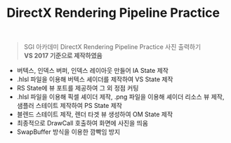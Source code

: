 # DirectX Rendering Pipeline Practice

<br>

> SGI 아카데미 DirectX Rendering Pipeline Practice 사진 출력하기  
**VS 2017 기준으로 제작하였음**

* 버텍스, 인덱스 버퍼, 인덱스 레이아웃 만들어 IA State 제작
* .hlsl 파일을 이용해 버텍스 셰이더를 제작하여 VS State 제작
* RS State에 뷰 포트를 제공하여 그 외 정점 커팅
* .hlsl 파일을 이용해 픽셀 셰이더 제작, .png 파일을 이용해 셰이더 리소스 뷰 제작, 샘플러 스테이트 제작하여 PS State 제작
* 블렌드 스테이트 제작, 렌더 타겟 뷰 생성하여 OM State 제작 
* 최종적으로 DrawCall 호출하여 화면에 사진을 띄움
* SwapBuffer 방식을 이용한 깜빡임 방지

</br>
